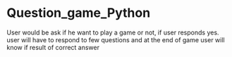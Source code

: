 # Question_game_Python
User would be ask if he want to play a game or not, if user responds yes. user will have to respond to few questions and at the end of game user will know if result of correct answer 
